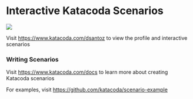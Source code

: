 # Interactive Katacoda Scenarios

[![](http://shields.katacoda.com/katacoda/dsantoz/count.svg)](https://www.katacoda.com/dsantoz "Get your profile on Katacoda.com")

Visit https://www.katacoda.com/dsantoz to view the profile and interactive scenarios

### Writing Scenarios
Visit https://www.katacoda.com/docs to learn more about creating Katacoda scenarios

For examples, visit https://github.com/katacoda/scenario-example
